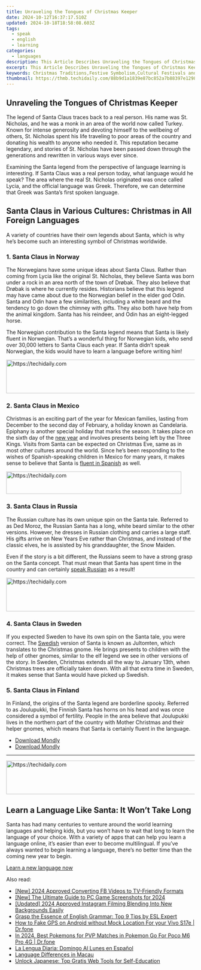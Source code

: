 ```yaml
---
title: Unraveling the Tongues of Christmas Keeper
date: 2024-10-12T16:37:17.510Z
updated: 2024-10-18T18:58:08.603Z
tags:
  - speak
  - english
  - learning
categories:
  - languages
description: This Article Describes Unraveling the Tongues of Christmas Keeper
excerpt: This Article Describes Unraveling the Tongues of Christmas Keeper
keywords: Christmas Traditions,Festive Symbolism,Cultural Festivals and Characters,Folklore of Christmas,Unique Christmas Traditions Across Regions,Holiday Symbols and Their Meanings,Unheard Christmas Roles/Figures
thumbnail: https://thmb.techidaily.com/88b9d1a1839e87bc852a7b88397e12987972348fa38a161adde19f109b06aa2c.jpg
---
```


## Unraveling the Tongues of Christmas Keeper

 The legend of Santa Claus traces back to a real person. His name was St. Nicholas, and he was a monk in an area of the world now called Turkey. Known for intense generosity and devoting himself to the wellbeing of others, St. Nicholas spent his life traveling to poor areas of the country and donating his wealth to anyone who needed it. This reputation became legendary, and stories of St. Nicholas have been passed down through the generations and rewritten in various ways ever since.

 Examining the Santa legend from the perspective of language learning is interesting. If Santa Claus was a real person today, what language would he speak? The area where the real St. Nicholas originated was once called Lycia, and the official language was Greek. Therefore, we can determine that Greek was Santa’s first spoken language.

## Santa Claus in Various Cultures: Christmas in All Foreign Languages

 A variety of countries have their own legends about Santa, which is why he’s become such an interesting symbol of Christmas worldwide.

### 1\. Santa Claus in Norway

 The Norwegians have some unique ideas about Santa Claus. Rather than coming from Lycia like the original St. Nicholas, they believe Santa was born under a rock in an area north of the town of Drøbak. They also believe that Drøbak is where he currently resides. Historians believe that this legend may have came about due to the Norwegian belief in the elder god Odin. Santa and Odin have a few similarities, including a white beard and the tendency to go down the chimney with gifts. They also both have help from the animal kingdom. Santa has his reindeer, and Odin has an eight-legged horse.

 The Norwegian contribution to the Santa legend means that Santa is likely fluent in Norwegian. That’s a wonderful thing for Norwegian kids, who send over 30,000 letters to Santa Claus each year. If Santa didn’t speak Norwegian, the kids would have to learn a language before writing him!

<!-- affiliate ads begin -->
<a href="https://unicoeye.pxf.io/c/5597632/2134492/18498" target="_top" id="2134492">
  <img src="//a.impactradius-go.com/display-ad/18498-2134492" border="0" alt="https://techidaily.com" width="728" height="90"/>
</a>
<img height="0" width="0" src="https://unicoeye.pxf.io/i/5597632/2134492/18498" style="position:absolute;visibility:hidden;" border="0" />
<!-- affiliate ads end -->

### 2\. Santa Claus in Mexico

 Christmas is an exciting part of the year for Mexican families, lasting from December to the second day of February, a holiday known as Candelaria. Epiphany is another special holiday that marks the season. It takes place on the sixth day of the [new year](https://shop.mondly.com/affiliate.php?ACCOUNT=ATISTUDI&AFFILIATE=108875&PATH=https://www.mondly.com?AFFILIATE=108875) and involves presents being left by the Three Kings. Visits from Santa can be expected on Christmas Eve, same as in most other cultures around the world. Since he’s been responding to the wishes of Spanish-speaking children in Mexico for many years, it makes sense to believe that Santa is [fluent in Spanish](https://shop.mondly.com/affiliate.php?ACCOUNT=ATISTUDI&AFFILIATE=108875&PATH=https://www.mondly.com?AFFILIATE=108875) as well.

<!-- affiliate ads begin -->
<a href="https://review-au.sjv.io/c/5597632/2098703/14409" target="_top" id="2098703">
  <img src="//a.impactradius-go.com/display-ad/14409-2098703" border="0" alt="https://techidaily.com" width="468" height="60"/>
</a>
<img height="0" width="0" src="https://review-au.sjv.io/i/5597632/2098703/14409" style="position:absolute;visibility:hidden;" border="0" />
<!-- affiliate ads end -->

### 3\. Santa Claus in Russia

 The Russian culture has its own unique spin on the Santa tale. Referred to as Ded Moroz, the Russian Santa has a long, white beard similar to the other versions. However, he dresses in Russian clothing and carries a large staff. His gifts arrive on New Years Eve rather than Christmas, and instead of the classic elves, he is assisted by his granddaughter, the Snow Maiden.

 Even if the story is a bit different, the Russians seem to have a strong grasp on the Santa concept. That must mean that Santa has spent time in the country and can certainly [speak Russian](https://shop.mondly.com/affiliate.php?ACCOUNT=ATISTUDI&AFFILIATE=108875&PATH=https://www.mondly.com?AFFILIATE=108875) as a result!

<!-- affiliate ads begin -->
<a href="https://smilemakers.pxf.io/c/5597632/2123899/26106" target="_top" id="2123899">
  <img src="//a.impactradius-go.com/display-ad/26106-2123899" border="0" alt="https://techidaily.com" width="728" height="90"/>
</a>
<img height="0" width="0" src="https://smilemakers.pxf.io/i/5597632/2123899/26106" style="position:absolute;visibility:hidden;" border="0" />
<!-- affiliate ads end -->

### 4\. Santa Claus in Sweden

 If you expected Sweden to have its own spin on the Santa tale, you were correct. The [Swedish](https://shop.mondly.com/affiliate.php?ACCOUNT=ATISTUDI&AFFILIATE=108875&PATH=https://www.mondly.com?AFFILIATE=108875) version of Santa is known as Jultomten, which translates to the Christmas gnome. He brings presents to children with the help of other gnomes, similar to the elf legend we see in other versions of the story. In Sweden, Christmas extends all the way to January 13th, when Christmas trees are officially taken down. With all that extra time in Sweden, it makes sense that Santa would have picked up Swedish.

### 5\. Santa Claus in Finland

 In Finland, the origins of the Santa legend are borderline spooky. Referred to as Joulupukki, the Finnish Santa has horns on his head and was once considered a symbol of fertility. People in the area believe that Joulupukki lives in the northern part of the country with Mother Christmas and their helper gnomes, which means that Santa is certainly fluent in the language.

* [Download Mondly](https://www.facebook.com/sharer/sharer.php?u=https%3A%2F%2Fwww.mondly.com%2Fblog%2Flanguages-santa-claus-speak-christmas-around-world%2F&t=What+Languages+Does+Santa+Claus+Speak%3F+Christmas+Around+the+World "Share on Facebook")
* [Download Mondly](https://shop.mondly.com/affiliate.php?ACCOUNT=ATISTUDI&AFFILIATE=108875&PATH=https://www.mondly.com?AFFILIATE=108875)

---

<!-- affiliate ads begin -->
<a href="https://ephamedtechinc.pxf.io/c/5597632/2136613/26400" target="_top" id="2136613">
  <img src="//a.impactradius-go.com/display-ad/26400-2136613" border="0" alt="https://techidaily.com" width="728" height="90"/>
</a>
<img height="0" width="0" src="https://ephamedtechinc.pxf.io/i/5597632/2136613/26400" style="position:absolute;visibility:hidden;" border="0" />
<!-- affiliate ads end -->

## Learn a Language Like Santa: It Won’t Take Long

 Santa has had many centuries to venture around the world learning languages and helping kids, but you won’t have to wait that long to learn the language of your choice. With a variety of apps that can help you learn a language online, it’s easier than ever to become multilingual. If you’ve always wanted to begin learning a language, there’s no better time than the coming new year to begin.

[Learn a new language now](https://adjt.mondly.com/5ixfg4k?campaign=blog-post-id-872&fallback=https%3A%2F%2Fapp.mondly.com%3Futm%5Fmedium%3Dblog%5Fblog-post-id-872%26utm%5Fsource%3Dblog-post-id-872&redirect%5Fmacos=https%3A%2F%2Fapp.mondly.com%3Futm%5Fmedium%3Dblog%5Fblog-post-id-872%26utm%5Fsource%3Dblog-post-id-872&redirect%5Fandroid=https%3A%2F%2Fplay.google.com%2Fstore%2Fapps%2Fdetails%3Fid%3Dcom.atistudios.mondly.languages%3Futm%5Fmedium%3Dblog%5Fblog-post-id-872%26utm%5Fsource%3Dblog-post-id-872&redirect%5Fios=https%3A%2F%2Fapps.apple.com%2Fapp%2Fapple-store%2Fid987873536%3Fpt%3D78954800%26ct%3Dblog-post-id-872%26mt%3D8 "Learn a new language now")

<ins class="adsbygoogle"
     style="display:block"
     data-ad-format="autorelaxed"
     data-ad-client="ca-pub-7571918770474297"
     data-ad-slot="1223367746"></ins>

<ins class="adsbygoogle"
     style="display:block"
     data-ad-client="ca-pub-7571918770474297"
     data-ad-slot="8358498916"
     data-ad-format="auto"
     data-full-width-responsive="true"></ins>

<span class="atpl-alsoreadstyle">Also read:</span>
<div><ul>
<li><a href="https://facebook-video-content.techidaily.com/new-2024-approved-converting-fb-videos-to-tv-friendly-formats/"><u>[New] 2024 Approved Converting FB Videos to TV-Friendly Formats</u></a></li>
<li><a href="https://digital-screen-recording.techidaily.com/new-the-ultimate-guide-to-pc-game-screenshots-for-2024/"><u>[New] The Ultimate Guide to PC Game Screenshots for 2024</u></a></li>
<li><a href="https://instagram-video-recordings.techidaily.com/updated-2024-approved-instagram-filming-blending-into-new-backgrounds-easily/"><u>[Updated] 2024 Approved Instagram Filming Blending Into New Backgrounds Easily</u></a></li>
<li><a href="https://mondly-stories.techidaily.com/grasp-the-essence-of-english-grammar-top-9-tips-by-esl-expert/"><u>Grasp the Essence of English Grammar: Top 9 Tips by ESL Expert</u></a></li>
<li><a href="https://android-location.techidaily.com/how-to-fake-gps-on-android-without-mock-location-for-your-vivo-s17e-drfone-by-drfone-virtual/"><u>How to Fake GPS on Android without Mock Location For your Vivo S17e | Dr.fone</u></a></li>
<li><a href="https://pokemon-go-android.techidaily.com/in-2024-best-pokemons-for-pvp-matches-in-pokemon-go-for-poco-m6-pro-4g-drfone-by-drfone-virtual-android/"><u>In 2024, Best Pokemons for PVP Matches in Pokemon Go For Poco M6 Pro 4G | Dr.fone</u></a></li>
<li><a href="https://mondly-stories.techidaily.com/la-lengua-diaria-domingo-al-lunes-en-espanol/"><u>La Lengua Diaria: Domingo Al Lunes en Español</u></a></li>
<li><a href="https://mondly-stories.techidaily.com/language-differences-in-macau/"><u>Language Differences in Macau</u></a></li>
<li><a href="https://mondly-stories.techidaily.com/unlock-japanese-top-gratis-web-tools-for-self-education/"><u>Unlock Japanese: Top Gratis Web Tools for Self-Education</u></a></li>
</ul></div>

